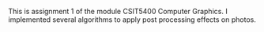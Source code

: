 This is assignment 1 of the module CSIT5400 Computer Graphics. I implemented several algorithms to apply post processing effects on photos.